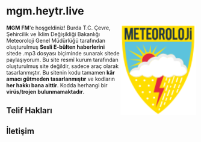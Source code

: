 # mgm.heytr.live
<img width="200" align="right" src="https://raw.githubusercontent.com/heyturkiye204/mgmfm.heytr.live/cd21bf38497d1d3658e0e85c3c8b4c859aca8094/mgm-logo.svg" />
<b>MGM FM</b>'e hoşgeldiniz! Burda T.C. Çevre, Şehircilik ve İklim Değişikliği Bakanlığı Meteoroloji Genel Müdürlüğü tarafından oluşturulmuş <b>Sesli E-bülten haberlerini</b> sitede .mp3 dosyası biçiminde sunarak sitede paylaşıyorum. 
Bu site resmî kurum tarafından oluşturulmuş site değildir, sadece araç olarak tasarlanmıştır. Bu sitenin kodu tamamen <b>kâr amacı gütmeden tasarlanmıştır</b> ve kodların <b>her hakkı bana aittir</b>. Kodda herhangi bir <b>virüs/trojen bulunmamaktadır</b>.

## Telif Hakları

## İletişim
